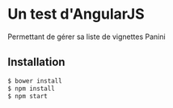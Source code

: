 # Un test d'AngularJS

Permettant de gérer sa liste de vignettes Panini

## Installation

```sh
$ bower install
$ npm install
$ npm start
```